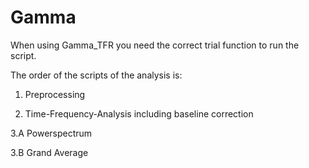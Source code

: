 # Gamma
When using Gamma_TFR you need the correct trial function to run the script.

The order of the scripts of the analysis is:

 1. Preprocessing
    
 3. Time-Frequency-Analysis including baseline correction
    
 3.A Powerspectrum

 3.B Grand Average
